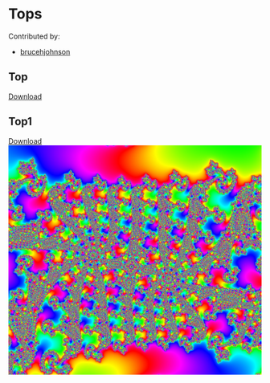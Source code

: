 # Tops

Contributed by:

- [brucehjohnson](https://github.com/brucehjohnson)

## Top

[Download](Top.mandart)


## Top1

[Download](Top1.mandart)
!["Top1"](Top1.png)
